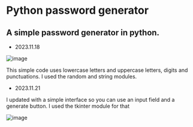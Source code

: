 # Python password generator

## A simple password generator in python.

-  2023.11.18

![image](https://github.com/prox11/pythonp/assets/148764185/37b0db96-cccd-46c2-944e-5b7082a2ca8a)

This simple code uses lowercase letters and uppercase letters, digits and punctuations. I used the random and string modules.

- 2023.11.21

I updated with a simple interface so you can use an input field and a generate button. I used the tkinter module for that

![image](https://github.com/prox11/pythonp/assets/148764185/67b840cb-6324-48e3-bc55-f0ed5dd80617)

